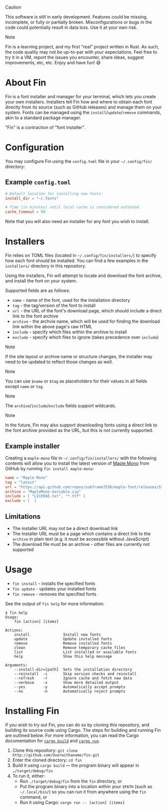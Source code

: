 > [!CAUTION]
> This software is still in early development. Features could be missing,
> incomplete, or fully or partially broken. Misconfigurations or bugs in
> the code could potentially result in data loss. Use it at your own risk.

> [!NOTE]
> Fin is a learning project, and my first "real" project written in Rust.
> As such, the code quality may not be up-to-par with your expectations.
> Feel free to try it in a VM, report the issues you encounter, share
> ideas, suggest improvements, etc, etc. Enjoy and have fun! 😄

# About Fin

Fin is a font installer and manager for your terminal, which lets you create
your own installers. Installers tell Fin how and where to obtain each font
directly from its source (such as GitHub releases) and manage them on your
system. Fonts can be managed using the `install`/`update`/`remove` commands,
akin to a standard package manager.

"Fin" is a contraction of "font installer".

# Configuration

You may configure Fin using the `config.toml` file in your `~/.config/fin/`
directory:

## Example `config.toml`

```toml
# Default location for installing new fonts:
install_dir = "~/.fonts"

# Time (in minutes) until local cache is considered outdated:
cache_timeout = 90
```

Note that you will also need an installer for any font you wish to install.

# Installers

Fin relies on TOML files (located in `~/.config/fin/installers/`) to specify
how each font should be installed. You can find a few examples in the
`installers/` directory in this repository.

Using the installers, Fin will attempt to locate and download the font archive,
and install the font on your system.

Supported fields are as follows:

- `name` - name of the font, used for the installation directory
- `tag` - the tag/version of the font to install
- `url` - the URL of the font's download page, which should include a direct link to the font archive
- `archive` - the archvie name, which will be used for finding the download link within the above page's raw HTML
- `include` - specify which files within the archive to install
- `exclude` - specify which files to ignore (takes precedence over `include`)

> [!NOTE]
> If the site layout or archive name or structure changes, the installer
> may need to be updated to reflect those changes as well.

> [!NOTE]
> You can use `$name` or `$tag` as placeholders for their values
> in all fields except `name` or `tag`.

> [!NOTE]
> The `archive`/`include`/`exclude` fields support wildcards.

> [!NOTE]
> In the future, Fin may also support downloading fonts using
> a direct link to the font archive provided as the URL, but
> this is not currently supported.

## Example installer

Creating a `maple-mono` file in `~/.config/fin/installers/` with the
following contents will allow you to install the latest version of
[Maple Mono](https://github.com/subframe7536/maple-font) from GitHub
by running `fin install maple-mono`:

```toml
name = "Maple Mono"
tag = "latest"
url = "https://api.github.com/repos/subframe7536/maple-font/releases/$tag"
archive = "MapleMono-Variable.zip"
include = [ "LICENSE.txt", "*.ttf" ]
exclude = [  ]
````

## Limitations

- The installer URL may not be a direct download link
- The installer URL must be a page which contains a direct link
to the `archive` in plain text (e.g. it must be accessible without
JavaScript)
- The download file must be an archive - other files are currently
not supported

# Usage

- `fin install` - installs the specified fonts
- `fin update` - updates your installed fonts
- `fin remove` - removes the specified fonts

See the output of `fin help` for more information:

```
$ fin help
Usage:
    fin [action] [items]

Actions:
    install               Install new fonts
    update                Update installed fonts
    remove                Remove installed fonts
    clean                 Remove temporary cache files
    list                  List installed or available fonts
    help                  Show this help message

Arguments:
    --install-dir=[path]  Sets the installation directory
    --reinstall  -i       Skip version checks and reinstall
    --refresh    -r       Ignore cache and fetch new data
    --verbose    -v       Show more detailed output
    --yes        -y       Automatically accept prompts
    --no         -n       Automatically reject prompts
```

# Installing Fin

If you wish to try out Fin, you can do so by cloning this repository, and
building its source code using Cargo. The steps for building and running Fin
are outlined below. For more information, you can read the Cargo documentation
for [`cargo build`](https://doc.rust-lang.org/cargo/commands/cargo-build.html)
and [`cargo run`](https://doc.rust-lang.org/cargo/commands/cargo-run.html).

1. Clone this repository: `git clone http://github.com/Userwithaname/fin.git`
2. Enter the cloned directory: `cd fin`
3. Build it using `cargo build` — the program binary will appear in `…/target/debug/fin`
4. To run it, either:
    - Run `./target/debug/fin` from the `fin` directory, or
    - Put the program binary into a location within your `$PATH` (such as `~/.local/bin/`)
    so you can run it from anywhere using the `fin` command, or
    - Run it using Cargo:  `cargo run -- [action] [items]`
